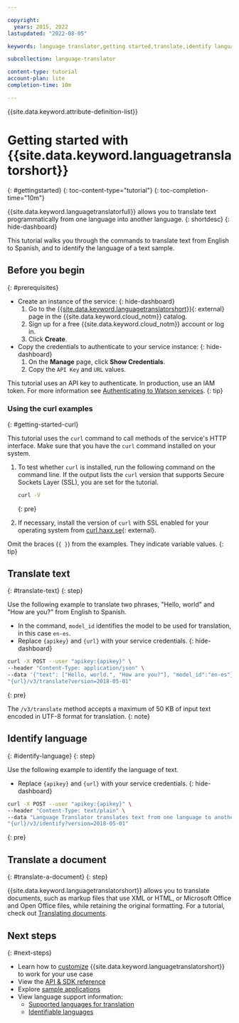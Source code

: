 ```yaml
---

copyright:
  years: 2015, 2022
lastupdated: "2022-08-05"

keywords: language translator,getting started,translate,identify language,translate document,translation

subcollection: language-translator

content-type: tutorial
account-plan: lite
completion-time: 10m

---
```


{{site.data.keyword.attribute-definition-list}}

# Getting started with {{site.data.keyword.languagetranslatorshort}}
{: #gettingstarted}
{: toc-content-type="tutorial"}
{: toc-completion-time="10m"}

{{site.data.keyword.languagetranslatorfull}} allows you to translate text programmatically from one language into another language.
{: shortdesc}
{: hide-dashboard}

This tutorial walks you through the commands to translate text from English to Spanish, and to identify the language of a text sample.

## Before you begin
{: #prerequisites}

- Create an instance of the service: {: hide-dashboard}
    1.  Go to the [{{site.data.keyword.languagetranslatorshort}}](https://{DomainName}/catalog/language-translator){: external} page in the {{site.data.keyword.cloud_notm}} catalog.
    1.  Sign up for a free {{site.data.keyword.cloud_notm}} account or log in.
    1.  Click **Create**.
- Copy the credentials to authenticate to your service instance: {: hide-dashboard}
    1.  On the **Manage** page, click **Show Credentials**.
    1.  Copy the `API Key` and `URL` values.

This tutorial uses an API key to authenticate. In production, use an IAM token. For more information see [Authenticating to Watson services](/docs/watson?topic=watson-iam).
{: tip}

### Using the curl examples
{: #getting-started-curl}

This tutorial uses the `curl` command to call methods of the service's HTTP interface. Make sure that you have the `curl` command installed on your system.

1.  To test whether `curl` is installed, run the following command on the command line. If the output lists the `curl` version that supports Secure Sockets Layer (SSL), you are set for the tutorial.

    ```bash
    curl -V
    ```
    {: pre}

1.  If necessary, install the version of `curl` with SSL enabled for your operating system from [curl.haxx.se](https://curl.haxx.se/){: external}.

Omit the braces (`{ }`) from the examples. They indicate variable values.
{: tip}

## Translate text
{: #translate-text}
{: step}

Use the following example to translate two phrases, "Hello, world" and "How are you?" from English to Spanish.

-   In the command, `model_id` identifies the model to be used for translation, in this case `en-es`.
-   Replace `{apikey}` and `{url}` with your service credentials. {: hide-dashboard}

```sh
curl -X POST --user "apikey:{apikey}" \
--header "Content-Type: application/json" \
--data '{"text": ["Hello, world.", "How are you?"], "model_id":"en-es"}' \
"{url}/v3/translate?version=2018-05-01"
```
{: pre}

The `/v3/translate` method accepts a maximum of 50 KB of input text encoded in UTF-8 format for translation.
{: note}

## Identify language
{: #identify-language}
{: step}

Use the following example to identify the language of text.

-   Replace `{apikey}` and `{url}` with your service credentials. {: hide-dashboard}

```sh
curl -X POST --user "apikey:{apikey}" \
--header "Content-Type: text/plain" \
--data "Language Translator translates text from one language to another" \
"{url}/v3/identify?version=2018-05-01"
```
{: pre}

## Translate a document
{: #translate-a-document}
{: step}

{{site.data.keyword.languagetranslatorshort}} allows you to translate documents, such as markup files that use XML or HTML, or Microsoft Office and Open Office files, while retaining the original formatting. For a tutorial, check out [Translating documents](/docs/language-translator?topic=language-translator-document-translator-tutorial).

## Next steps
{: #next-steps}

- Learn how to [customize](/docs/language-translator?topic=language-translator-customizing) {{site.data.keyword.languagetranslatorshort}} to work for your use case
- View the [API & SDK reference](https://{DomainName}/apidocs/language-translator)
- Explore [sample applications](/docs/language-translator?topic=language-translator-sample-apps)
- View language support information:
    - [Supported languages for translation](/docs/language-translator?topic=language-translator-translation-models)
    - [Identifiable languages](/docs/language-translator?topic=language-translator-identifiable-languages)
